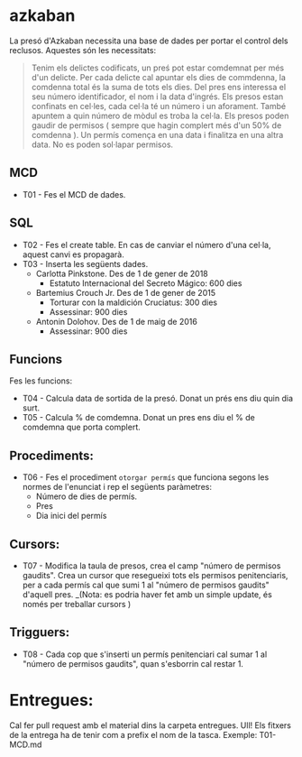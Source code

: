 # azkaban

La presó d'Azkaban necessita una base de dades per portar el control dels reclusos. Aquestes són les necessitats:

>Tenim els delictes codificats, un preś pot estar comdemnat per més d'un delicte. 
Per cada delicte cal apuntar els dies de commdenna, la comdenna total és la suma de tots els dies.
Del pres ens interessa el seu número identificador, el nom i la data d'ingrés.
Els presos estan confinats en cel·les, cada cel·la té un número i un aforament. 
També apuntem a quin número de mòdul es troba la cel·la.
Els presos poden gaudir de permisos ( sempre que hagin complert més d'un 50% de comdenna ). 
Un permís comença en una data i finalitza en una altra data. No es poden sol·lapar permisos.

## MCD

* T01 - Fes el MCD de dades.

## SQL

* T02 - Fes el create table. En cas de canviar el número d'una cel·la, aquest canvi es propagarà.
* T03 - Inserta les següents dades.
  * Carlotta Pinkstone. Des de 1 de gener de 2018
     * Estatuto Internacional del Secreto Mágico: 600 dies
  * Bartemius Crouch Jr. Des de 1 de gener de 2015
     * Torturar con la maldición Cruciatus: 300 dies
     * Assessinar: 900 dies
  * Antonin Dolohov. Des de 1 de maig de 2016
     * Assessinar: 900 dies

## Funcions

Fes les funcions:

* T04 - Calcula data de sortida de la presó. Donat un prés ens diu quin dia surt.
* T05 - Calcula % de comdemna. Donat un pres ens diu el % de comdemna que porta complert.

## Procediments:

* T06 - Fes el procediment `otorgar permís` que funciona segons les normes de l'enunciat i rep el següents paràmetres:
  * Número de dies de permís.
  * Pres
  * Dia inici del permís

## Cursors:

* T07 - Modifica la taula de presos, crea el camp "número de permisos gaudits". Crea un cursor que resegueixi tots els permisos penitenciaris, per a cada permís cal que sumi 1 al "número de permisos gaudits" d'aquell pres. _(Nota: es podria haver fet amb un simple update, és només per treballar cursors )

## Trigguers:

* T08 - Cada cop que s'inserti un permís penitenciari cal sumar 1 al "número de permisos gaudits", quan s'esborrin cal restar 1.


# Entregues:

Cal fer pull request amb el material dins la carpeta entregues. Ull! Els fitxers de la entrega ha de tenir com a prefix el nom de la tasca. Exemple: T01-MCD.md

